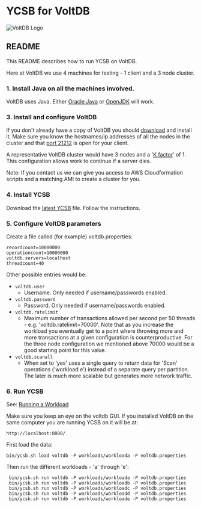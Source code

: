 <!--
Copyright (c) 2010 Yahoo! Inc., 2012 - 2019 YCSB contributors.
All rights reserved.

Licensed under the Apache License, Version 2.0 (the "License"); you
may not use this file except in compliance with the License. You
may obtain a copy of the License at

http://www.apache.org/licenses/LICENSE-2.0

Unless required by applicable law or agreed to in writing, software
distributed under the License is distributed on an "AS IS" BASIS,
WITHOUT WARRANTIES OR CONDITIONS OF ANY KIND, either express or
implied. See the License for the specific language governing
permissions and limitations under the License. See accompanying
LICENSE file.
-->
# YCSB for VoltDB

![VoltDB Logo](https://www.voltdb.com/wp-content/uploads/2016/10/VoltDB-logo-320x132.jpg?ycsb=true "VoltDB")

## README

This README describes how to run YCSB on VoltDB. 

Here at VoltDB we use 4 machines for testing - 1 client and a 3 node cluster.

### 1. Install Java on all the machines involved.

VoltDB uses Java. Either [Oracle Java](https://www.oracle.com/technetwork/java/javase/downloads/index.html) or [OpenJDK](https://openjdk.java.net/) will work.

    
### 3. Install and configure VoltDB

If you don't already have a copy of VoltDB you should [download](https://www.voltdb.com/try-voltdb/)  and install it. 
Make sure you know the hostnames/ip addresses of all the nodes in the cluster and that [port 21212](https://docs.voltdb.com/AdminGuide/HostConfigPortOpts.php) is open for your client.

A representative VoltDB cluster would have 3 nodes and a '[K factor](https://docs.voltdb.com/UsingVoltDB/KSafeEnable.php)' of 1. This configuration allows work to continue if a server dies.

Note: If you contact us we can give you access to AWS Cloudformation scripts and a matching AMI to create a cluster for you.

### 4. Install YCSB

Download the [latest YCSB](https://github.com/brianfrankcooper/YCSB/releases/latest) file. Follow the instructions.

### 5. Configure VoltDB parameters

Create a file called (for example) voltdb.properties:

    recordcount=10000000
    operationcount=10000000
    voltdb.servers=localhost
    threadcount=40

Other possible entries would be:

- `voltdb.user`
   	- Username. Only needed if username/passwords enabled.
- `voltdb.password`
   	- Password. Only needed if username/passwords enabled.
- `voltdb.ratelimit`
   	- Maximum number of transactions allowed per second per 50 threads - e.g. 'voltdb.ratelimit=70000'. Note that as you increase the workload you eventually get to a point where throwing more and more transactions at a given configuration is counterproductive. For the three node configuration we mentioned above 70000 would be a good starting point for this value.
- `voltdb.scanall` 
	- When set to 'yes' uses a single query to return data for 'Scan' operations ('workload e') instead of a separate query per partition. The later is much more scalable but generates more network traffic.
   
### 6. Run YCSB

See: [Running a Workload](https://github.com/brianfrankcooper/YCSB/wiki/Running-a-Workload)

Make sure you keep an eye on the voltdb GUI. If you installed VoltDB on the same computer you are running YCSB on it will be at: 

    http://localhost:8080/

First load the data:

    bin/ycsb.sh load voltdb -P workloads/workloada -P voltdb.properties 
    
Then run the different workloads - 'a' through 'e':

     bin/ycsb.sh run voltdb -P workloads/workloada -P voltdb.properties 
     bin/ycsb.sh run voltdb -P workloads/workloadb -P voltdb.properties 
     bin/ycsb.sh run voltdb -P workloads/workloadc -P voltdb.properties 
     bin/ycsb.sh run voltdb -P workloads/workloadd -P voltdb.properties 
     bin/ycsb.sh run voltdb -P workloads/workloade -P voltdb.properties 
    